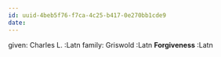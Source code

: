 ```yaml
---
id: uuid-4beb5f76-f7ca-4c25-b417-0e270bb1cde9
date: 
---
```


given: Charles L. :Latn
family: Griswold :Latn
**Forgiveness** :Latn